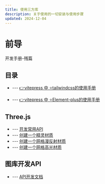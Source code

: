 ```yaml
---
title: 使用三方库
description: 关于使用的一切安装与使用步骤
updated: 2024-12-04
---
```


# 前导

<UpdatedTime :updated="$frontmatter.updated" />

开发手册-残篇

## 目录

- --- [👉vitepress 中 ⭐tailwindcss的使用手册](./useTailwindcss.md) 

- --- [👉vitepress 中 ⭐Element-plus的使用手册](./useElement-plus.md)

## Three.js

- --- [开发常用API](three/useCommon/commonAPI.md)
- --- [创建一个精灵材质](three/Material/SpriteMaterial.md) 
- --- [创建一个网格漫反射材质](three/Material/MeshLambertMaterial.md) 
- --- [创建一个网格高光材质](three/Material/MeshPhongMaterial.md) 


## 图库开发API

- --- [API开发文档](Gallery-app/index.md)

